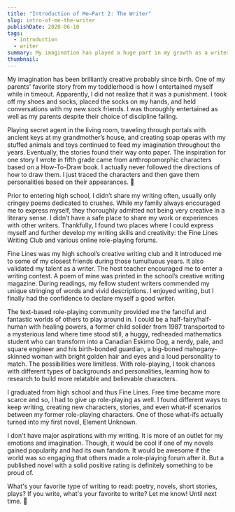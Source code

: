 ```yaml
---
title: "Introduction of Me—Part 2: The Writer"
slug: intro-of-me-the-writer
publishDate: 2020-06-10
tags:
  - introduction
  - writer
summary: My imagination has played a huge part in my growth as a writer. In Part 2 of the Introduction of Me Series, I'll describe how the stories in my head found an exit.
thumbnail:
---
```


My imagination has been brilliantly creative probably since birth. One of my parents' favorite story from my toddlerhood is how I entertained myself while in timeout. Apparently, I did not realize that it was a punishment. I took off my shoes and socks, placed the socks on my hands, and held conversations with my new sock friends. I was thoroughly entertained as well as my parents despite their choice of discipline failing.

Playing secret agent in the living room, traveling through portals with ancient keys at my grandmother’s house, and creating soap operas with my stuffed animals and toys continued to feed my imagination throughout the years. Eventually, the stories found their way onto paper. The inspiration for one story I wrote in fifth grade came from anthropomorphic characters based on a How-To-Draw book. I actually never followed the directions of how to draw them. I just traced the characters and then gave them personalities based on their appearances. :shrug:

Prior to entering high school, I didn’t share my writing often, usually only cringey poems dedicated to crushes. While my family always encouraged me to express myself, they thoroughly admitted not being very creative in a literary sense. I didn’t have a safe place to share my work or experiences with other writers. Thankfully, I found two places where I could express myself and further develop my writing skills and creativity: the Fine Lines Writing Club and various online role-playing forums.

Fine Lines was my high school’s creative writing club and it introduced me to some of my closest friends during those tumultuous years. It also validated my talent as a writer. The host teacher encouraged me to enter a writing contest. A poem of mine was printed in the school’s creative writing magazine. During readings, my fellow student writers commended my unique stringing of words and vivid descriptions. I enjoyed writing, but I finally had the confidence to declare myself a good writer.

The text-based role-playing community provided me the fanciful and fantastic worlds of others to play around in. I could be a half-fairy/half-human with healing powers, a former child solider from 1987 transported to a mysterious land where time stood still, a huggy, redheaded mathematics student who can transform into a Canadian Eskimo Dog, a nerdy, pale, and square engineer and his birth-bonded guardian, a big-boned mahogany-skinned woman with bright golden hair and eyes and a loud personality to match. The possibilities were limitless. With role-playing, I took chances with different types of backgrounds and personalities, learning how to research to build more relatable and believable characters.

I graduated from high school and thus Fine Lines. Free time became more scarce and so, I had to give up role-playing as well. I found different ways to keep writing, creating new characters, stories, and even what-if scenarios between my former role-playing characters. One of those what-ifs actually turned into my first novel, Element Unknown.

I don't have major aspirations with my writing. It is more of an outlet for my emotions and imagination. Though, it would be cool if one of my novels gained popularity and had its own fandom. It would be awesome if the world was so engaging that others made a role-playing forum after it. But a published novel with a solid positive rating is definitely something to be proud of.

What's your favorite type of writing to read: poetry, novels, short stories, plays? If you write, what's your favorite to write? Let me know! Until next time. :wave:
